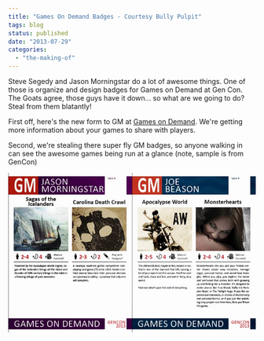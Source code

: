 ```yaml
---
title: "Games On Demand Badges - Courtesy Bully Pulpit"
tags: blog
status: published
date: "2013-07-29"
categories: 
  - "the-making-of"
---
```


Steve Segedy and Jason Morningstar do a lot of awesome things. One of those is organize and design badges for Games on Demand at Gen Con. The Goats agree, those guys have it down... so what are we going to do? Steal from them blatantly!

First off, here's the new form to GM at [Games on Demand](http://www.bigbadcon.com/volunteer/be-a-god/). We're getting more information about your games to share with players.

Second, we're stealing there super fly GM badges, so anyone walking in can see the awesome games being run at a glance (note, sample is from GenCon)

[![god_menu_samples](/images/god_menu_samples.jpg)](http://www.bigbadcon.com/wp-content/uploads/2013/07/god_menu_samples.jpg)
